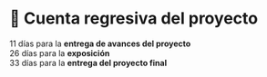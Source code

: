 # 📅 Cuenta regresiva del proyecto

11 días para la **entrega de avances del proyecto**  
26 días para la **exposición**  
33 días para la **entrega del proyecto final**  

